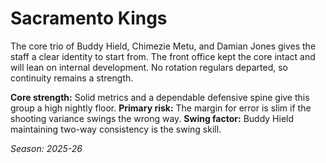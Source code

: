 # Sacramento Kings

The core trio of Buddy Hield, Chimezie Metu, and Damian Jones gives the staff a clear identity to start from.
The front office kept the core intact and will lean on internal development.
No rotation regulars departed, so continuity remains a strength.

**Core strength:** Solid metrics and a dependable defensive spine give this group a high nightly floor.
**Primary risk:** The margin for error is slim if the shooting variance swings the wrong way.
**Swing factor:** Buddy Hield maintaining two-way consistency is the swing skill.

_Season: 2025-26_
